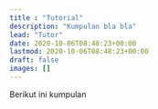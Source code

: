 ```yaml
---
title : "Tutorial"
description: "Kumpulan bla bla"
lead: "Tutor"
date: 2020-10-06T08:48:23+00:00
lastmod: 2020-10-06T08:48:23+00:00
draft: false
images: []
---
```

Berikut ini kumpulan